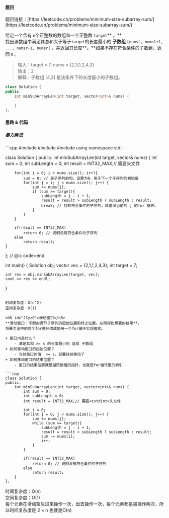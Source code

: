 <h4 id="A93EY">题目</h4>
题目链接：[https://leetcode.cn/problems/minimum-size-subarray-sum/](https://leetcode.cn/problems/minimum-size-subarray-sum/) 

给定一个含有 `n`个正整数的数组和一个正整数 `target`** 。**  
找出该数组中满足其总和大于等于`target`的长度最小的 **子数组** `[numsl, numsl+1, ..., numsr-1, numsr]` ，并返回其长度**。**如果不存在符合条件的子数组，返回 `0` 。

> 输入：target = 7, nums = [2,3,1,2,4,3]  
输出：2  
解释：子数组 [4,3] 是该条件下的长度最小的子数组。
>

```cpp
class Solution {
public:
    int minSubArrayLen(int target, vector<int>& nums) {
        
    }
};
```

<h4 id="Ae4uU">思路 & 代码</h4>
<h5 id="ITSrN">暴力解法</h5>
```cpp
#include <vector>
#include <cstdint>
#include <iostream>
using namespace std;

class Solution {
public:
    int minSubArrayLen(int target, vector<int>& nums) {
        int sum = 0;
        int subLength = 0;
        int result = INT32_MAX;// 需要<cstdint>头文件

        for(int i = 0; i < nums.size(); i++){
            sum = 0; // 是子序列的和，设置为0，用于下一个子序列的初始值
            for(int j = i; j < nums.size(); j++) {
                sum += nums[j];
                if (sum >= target){
                    subLength = j - i + 1;
                    result = result > subLength ? subLength : result;
                    break; // 找到符合条件的子序列，就退出当前的 j 的for 循环。
                }
            }
        }

        if(result == INT32_MAX)
            return 0; // 说明没有符合条件的子序列
        else 
            return result;
    }
};
// @lc code=end

int main() {
    Solution obj;
    vector<int> vec = {2,1,1,2,4,3};
    int target = 7;

    int res = obj.minSubArrayLen(target, vec);
    cout << res << endl;
}
```

时间复杂度：O(n^2)  
空间复杂度：O(1)

<h5 id="JCyzO">滑动窗口</h5>
**滑动窗口：不断的调节子序列的起始位置和终止位置，从而得到想要的结果**。  
将暴力法中的两个for循环改成使用一个for循环实现搜索。

+ 窗口内是什么？
    - 满足其和 >= s 的长度最小的 连续 子数组
+ 如何移动窗口的起始位置？
    - 当前窗口的值  >= s，就要往前移动了
+ 如何移动窗口的结束位置？
    - 窗口的结束位置就是遍历数组的指针，也就是for循环里的索引

```cpp
class Solution {
public:
    int minSubArrayLen(int target, vector<int>& nums) {
        int sum = 0;
        int subLength = 0;
        int result = INT32_MAX;// 需要<cstdint>头文件

        int i = 0;
        for(int j = 0; j < nums.size(); j++) {
            sum += nums[j];
            while (sum >= target){
                subLength = j - i + 1;
                result = result > subLength ? subLength : result;
                sum -= nums[i];
                i++;
            }
        }
        
        if(result == INT32_MAX)
            return 0; // 说明没有符合条件的子序列
        else 
            return result;
    }
};
```

时间复杂度：O(n)  
空间复杂度：O(1)  
每个元素在滑动窗后进来操作一次，出去操作一次，每个元素都是被操作两次，所以时间复杂度是 2 × n 也就是O(n)

